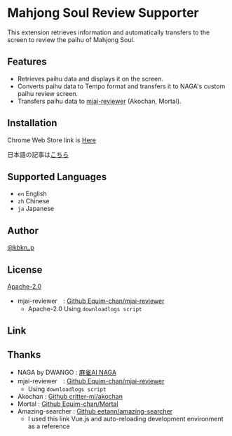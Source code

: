 # Mahjong Soul Review Supporter
This extension retrieves information and automatically transfers to the screen to review the paihu of Mahjong Soul.




## Features
* Retrieves paihu data and displays it on the screen.
* Converts paihu data to Tempo format and transfers it to NAGA's custom paihu review screen.
* Transfers paihu data to [mjai-reviewer](https://mjai.ekyu.moe/) (Akochan, Mortal).


## Installation
Chrome Web Store link is [Here](https://chrome.google.com/webstore/)

日本語の記事は[こちら](https://zenn.dev/)


## Supported Languages
* `en` English
* `zh` Chinese
* `ja` Japanese 

## Author
[@kbkn_p](https://twitter.com/kbkn_p)  


## License
[Apache-2.0](https://github.com/Wabu-K/MahjongSoul-review-supporter/blob/develop/LICENSE)

* mjai-reviewer　: [Github Equim-chan/mjai-reviewer](https://github.com/Equim-chan/mjai-reviewer)
  * Apache-2.0 Using `downloadlogs script`


## Link


## Thanks
* NAGA by DWANGO : [麻雀AI NAGA](https://naga.dmv.nico/naga_report/top/)
* mjai-reviewer　: [Github Equim-chan/mjai-reviewer](https://github.com/Equim-chan/mjai-reviewer)
  * Using `downloadlogs script`
* Akochan : [Github critter-mj/akochan](https://github.com/critter-mj/akochan)
* Mortal : [Github Equim-chan/Mortal](https://github.com/Equim-chan/Mortal)
* Amazing-searcher : [Github eetann/amazing-searcher](https://github.com/eetann/amazing-searcher)
  * I used this link Vue.js and auto-reloading development environment as a reference
